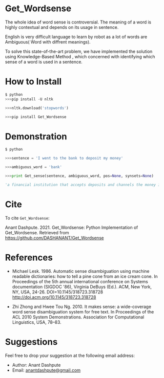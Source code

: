 
# Get_Wordsense


The whole idea of word sense is controversial.
The meaning of a word is highly contextual and depends on its usage in sentence.

English is very difficult language to learn by robot as
a lot of words are Ambiguous( Word with diffrent meanings).

To solve this state-of-the-art problem, we have implemented the solution using Knowledge-Based Method ,
which concerned with identifying which sense of a word is used in a sentence.

# How to Install

```python
$ python
>>>pip install -U nltk

>>>nltk.download('stopwords')

>>>pip install Get_Wordsense
```

# Demonstration

```python
$ python

>>>sentence = 'I went to the bank to deposit my money'

>>>ambiguous_word = 'bank'

>>>print Get_sense(sentence, ambiguous_word, pos=None, synsets=None)

'a financial institution that accepts deposits and channels the money into lending activities'
```

# Cite

To cite `Get_Wordsense`:

Anant Dashpute. 2021. Get_Wordsense: Python Implementation of Get_Wordsense.
Retrieved from <https://github.com/DASHANANT/Get_Wordsense>


# References

- Michael Lesk. 1986. Automatic sense disambiguation using machine readable dictionaries: how to tell a pine cone from an ice cream cone. In Proceedings of the 5th annual international conference on Systems documentation (SIGDOC '86), Virginia DeBuys (Ed.). ACM, New York, NY, USA, 24-26. DOI=10.1145/318723.318728 http://doi.acm.org/10.1145/318723.318728

- Zhi Zhong and Hwee Tou Ng. 2010. It makes sense: a wide-coverage word sense disambiguation system for free text. In Proceedings of the ACL 2010 System Demonstrations. Association for Computational Linguistics, USA, 78–83.

# Suggestions

Feel free to drop your suggestion at the following email address:

- Author: Anant Dashpute
- Email: <anantdashpute@gmail.com>
